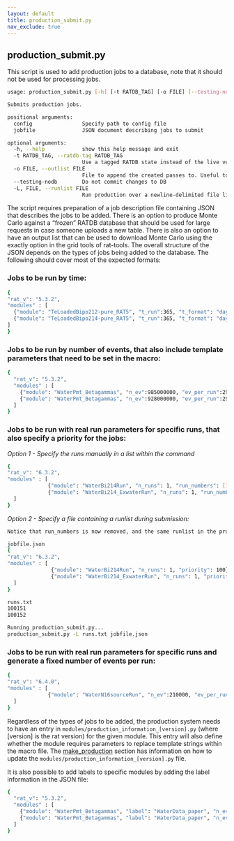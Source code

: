 ```yaml
---
layout: default
title: production_submit.py
nav_exclude: true
---
```


## production_submit.py

This script is used to add production jobs to a database, note that it should not be used for processing jobs.
```bash
usage: production_submit.py [-h] [-t RATDB_TAG] [-o FILE] [--testing-nodb] [-L, FILE] config jobfile

Submits production jobs.

positional arguments:
  config                Specify path to config file
  jobfile               JSON document describing jobs to submit

optional arguments:
  -h, --help            show this help message and exit
  -t RATDB_TAG, --ratdb-tag RATDB_TAG
                        Use a tagged RATDB state instead of the live version.
  -o FILE, --outlist FILE
                        File to append the created passes to. Useful to track which passes are created for production runlists
  --testing-nodb        Do not commit changes to DB
  -L, FILE, --runlist FILE
                        Run production over a newline-delimited file list of run numbers

  ```
  The script requires preparation of a job description file containing JSON that describes the jobs to be added. There is an option to produce Monte Carlo against a “frozen” RATDB database that should be used for large requests in case someone uploads a new table. There is also an option to have an output list that can be used to download Monte Carlo using the exactly option in the grid tools of rat-tools. The overall structure of the JSON depends on the types of jobs being added to the database. The following should cover most of the expected formats:
  ### Jobs to be run by time:
  ```bash
  {
  "rat_v": "5.3.2",
  "modules" : [
    {"module": "TeLoadedBipo212-pure_RAT5", "t_run":365, "t_format": "day", "n_runs":565},
    {"module": "TeLoadedBipo214-pure_RAT5", "t_run":365, "t_format": "day", "n_runs":12245}
  ]
}
```
### Jobs to be run by number of events, that also include template parameters that need to be set in the macro:
```bash
{
  "rat_v": "5.3.2",
  "modules" : [
    {"module": "WaterPmt_Betagammas", "n_ev":985000000, "ev_per_run":290000, "template": {"radius": 7250}},
    {"module": "WaterPmt_Betagammas", "n_ev":928000000, "ev_per_run":290000, "template": {"radius": 8000}}
  ]
}
```
### Jobs to be run with real run parameters for specific runs, that also specify a priority for the jobs:

*Option 1 - Specify the runs manually in a list within the command*
```bash
{
"rat_v": "6.3.2",
"modules" : [
             {"module": "WaterBi214Run", "n_runs": 1, "run_numbers": [100151,100152], "priority": 100},
             {"module": "WaterBi214_ExwaterRun", "n_runs": 1, "run_numbers":[100151,100152], "priority": 100}
  ]
}
```
*Option 2 - Specify a file containing a runlist during submission:*
```bash
Notice that run_numbers is now removed, and the same runlist in the production_submit command gets supplied to all modules

jobfile.json
{
"rat_v": "6.3.2",
"modules" : [
              {"module": "WaterBi214Run", "n_runs": 1, "priority": 100},
              {"module": "WaterBi214_ExwaterRun", "n_runs": 1, "priority": 100}
  ]
}

runs.txt
100151
100152

Running production_submit.py...
production_submit.py -L runs.txt jobfile.json
```
### Jobs to be run with real run parameters for specific runs and generate a fixed number of events per run:
```bash
{
"rat_v": "6.4.0",
"modules" : [
             {"module": "WaterN16sourceRun", "n_ev":210000, "ev_per_run":35000 "run_numbers": [100151,100152]},
  ]
}
```
Regardless of the types of jobs to be added, the production system needs to have an entry in `modules/production_information_[version].py` (where [version] is the rat version) for the given module. This entry will also define whether the module requires parameters to replace template strings within the macro file. The [make_production](./misc_make_production.md) section has information on how to update the `modules/production_information_[version].py` file.

It is also possible to add labels to specific modules by adding the label information in the JSON file:
```bash
{
  "rat_v": "5.3.2",
  "modules" : [
    {"module": "WaterPmt_Betagammas", "label": "WaterData_paper", "n_ev":985000000, "ev_per_run":290000, "template": {"radius": 7250}},
    {"module": "WaterPmt_Betagammas", "label": "WaterData_paper", "n_ev":928000000, "ev_per_run":290000, "template": {"radius": 8000}}
  ]
}
```
